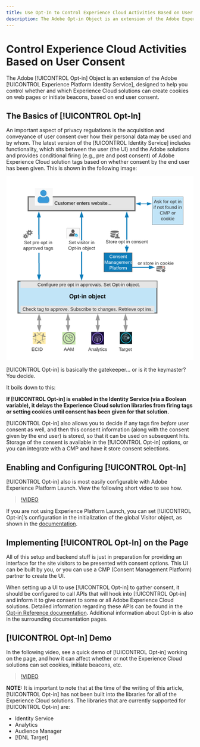 ```yaml
---
title: Use Opt-In to Control Experience Cloud Activities Based on User Consent
description: The Adobe Opt-in Object is an extension of the Adobe Experience Platform Identity Service, designed to help you control whether and which Experience Cloud solutions can create cookies on web pages or initiate beacons, based on end user consent.
---
```


# Control Experience Cloud Activities Based on User Consent

The Adobe [!UICONTROL Opt-in] Object is an extension of the Adobe [!UICONTROL Experience Platform Identity Service], designed to help you control whether and which Experience Cloud solutions can create cookies on web pages or initiate beacons, based on end user consent.

## The Basics of [!UICONTROL Opt-In]

An important aspect of privacy regulations is the acquisition and conveyance of user consent over how their personal data may be used and by whom. The latest version of the [!UICONTROL Identity Service] includes functionality, which sits between the user (the UI) and the Adobe solutions and provides conditional firing (e.g., pre and post consent) of Adobe Experience Cloud solution tags based on whether consent by the end user has been given. This is shown in the following image:

![Diagram of how [!UICONTROL Opt-in] works](assets/opt-in.png)

[!UICONTROL Opt-in] is basically the gatekeeper... or is it the keymaster? You decide.

It boils down to this:

**If [!UICONTROL Opt-in] is enabled in the Identity Service (via a Boolean variable), it delays the Experience Cloud solution libraries from firing tags or setting cookies until consent has been given for that solution.**

[!UICONTROL Opt-in] also allows you to decide if any tags fire *before* user consent as well, and then this consent information (along with the consent given by the end user) is stored, so that it can be used on subsequent hits. Storage of the consent is available in the [!UICONTROL Opt-in] options, or you can integrate with a CMP and have it store consent selections.

## Enabling and Configuring [!UICONTROL Opt-In]

[!UICONTROL Opt-in] also is most easily configurable with Adobe Experience Platform Launch. View the following short video to see how.

>[!VIDEO](https://video.tv.adobe.com/v/26431/?quality=12)

If you are not using Experience Platform Launch, you can set [!UICONTROL Opt-in]’s configuration in the initialization of the global Visitor object, as shown in the [documentation](https://marketing.adobe.com/resources/help/en_US/mcvid/getting-started.html).

## Implementing [!UICONTROL Opt-In] on the Page

All of this setup and backend stuff is just in preparation for providing an interface for the site visitors to be presented with consent options. This UI can be built by you, or you can use a CMP (Consent Management Platform) partner to create the UI.

When setting up a UI to use [!UICONTROL Opt-in] to gather consent, it should be configured to call APIs that will hook into [!UICONTROL Opt-in] and inform it to give consent to some or all Adobe Experience Cloud solutions. Detailed information regarding these APIs can be found in the [Opt-in Reference documentation](https://marketing.adobe.com/resources/help/en_US/mcvid/api.html). Additional information about Opt-in is also in the surrounding documentation pages.

## [!UICONTROL Opt-In] Demo

In the following video, see a quick demo of [!UICONTROL Opt-in] working on the page, and how it can affect whether or not the Experience Cloud solutions can set cookies, initiate beacons, etc.

>[!VIDEO](https://video.tv.adobe.com/v/26432/?quality=12)

**NOTE:** It is important to note that at the time of the writing of this article, [!UICONTROL Opt-in] has not been built into the libraries for all of the Experience Cloud solutions. The libraries that are currently supported for [!UICONTROL Opt-in] are:

* Identity Service
* Analytics
* Audience Manager
* [!DNL Target]

